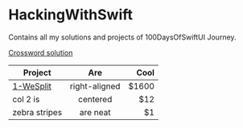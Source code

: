 # HackingWithSwift
Contains all my solutions and projects of 100DaysOfSwiftUI Journey.

[Crossword solution](..)

| Project        | Are           | Cool  |
| ------------- |:-------------:| -----:|
| [1-WeSplit]()      | right-aligned | $1600 |
| col 2 is      | centered      |   $12 |
| zebra stripes | are neat      |    $1 |

